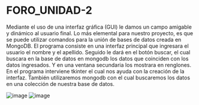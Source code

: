 # FORO_UNIDAD-2

Mediante el uso de una interfaz gráfica (GUI) le damos un campo amigable y dinámico al usuario final.
Lo más elemental para nuestro proyecto, es que se puede utilizar comandos para la unión de bases de datos creada en MongoDB.
El programa consiste en una interfaz principal que ingresara el usuario el nombre y el apellido. Seguido le dará en el botón buscar, el cual buscara en la base de datos en mongodb los datos que coinciden con los datos ingresados. Y en una ventana secundaria los mostrara en renglones. 
En el programa interviene tkinter el cual nos ayuda con la creación de la interfaz. También utilizaremos mongodb con el cual buscaremos los datos en una colección de nuestra base de datos.

![image](https://user-images.githubusercontent.com/97000882/179613419-deea79b9-cdf4-4372-ac60-5739ec354e91.png)
![image](https://user-images.githubusercontent.com/97000882/179613487-4322028a-5783-4961-9379-e490be6cdf8a.png)
